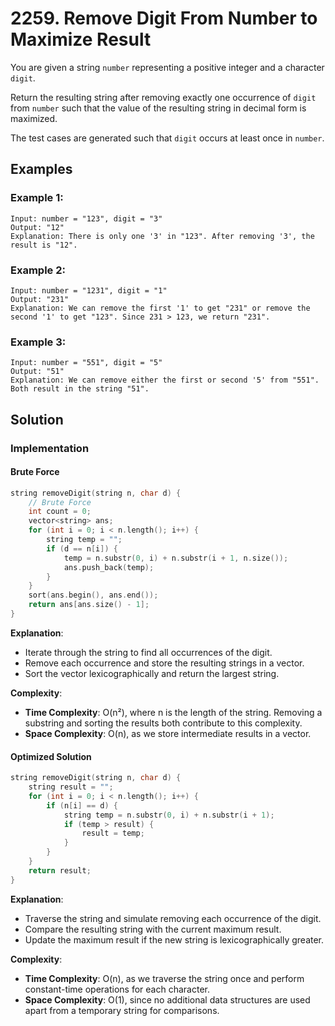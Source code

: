 # 2259. Remove Digit From Number to Maximize Result

You are given a string `number` representing a positive integer and a character `digit`.

Return the resulting string after removing exactly one occurrence of `digit` from `number` such that the value of the resulting string in decimal form is maximized. 

The test cases are generated such that `digit` occurs at least once in `number`.

## Examples

### Example 1:
```text
Input: number = "123", digit = "3"
Output: "12"
Explanation: There is only one '3' in "123". After removing '3', the result is "12".
```

### Example 2:
```text
Input: number = "1231", digit = "1"
Output: "231"
Explanation: We can remove the first '1' to get "231" or remove the second '1' to get "123". Since 231 > 123, we return "231".
```

### Example 3:
```text
Input: number = "551", digit = "5"
Output: "51"
Explanation: We can remove either the first or second '5' from "551". Both result in the string "51".
```

## Solution

### Implementation

#### Brute Force
```cpp
string removeDigit(string n, char d) {
    // Brute Force
    int count = 0;    
    vector<string> ans;
    for (int i = 0; i < n.length(); i++) {
        string temp = "";
        if (d == n[i]) {
            temp = n.substr(0, i) + n.substr(i + 1, n.size());
            ans.push_back(temp);
        }
    }
    sort(ans.begin(), ans.end());
    return ans[ans.size() - 1];
}
```

**Explanation**:
- Iterate through the string to find all occurrences of the digit.
- Remove each occurrence and store the resulting strings in a vector.
- Sort the vector lexicographically and return the largest string.

**Complexity**:
- **Time Complexity**: O(n²), where n is the length of the string. Removing a substring and sorting the results both contribute to this complexity.
- **Space Complexity**: O(n), as we store intermediate results in a vector.

#### Optimized Solution
```cpp
string removeDigit(string n, char d) {
    string result = "";
    for (int i = 0; i < n.length(); i++) {
        if (n[i] == d) {
            string temp = n.substr(0, i) + n.substr(i + 1);
            if (temp > result) {
                result = temp;
            }
        }
    }
    return result;
}
```

**Explanation**:
- Traverse the string and simulate removing each occurrence of the digit.
- Compare the resulting string with the current maximum result.
- Update the maximum result if the new string is lexicographically greater.

**Complexity**:
- **Time Complexity**: O(n), as we traverse the string once and perform constant-time operations for each character.
- **Space Complexity**: O(1), since no additional data structures are used apart from a temporary string for comparisons.
